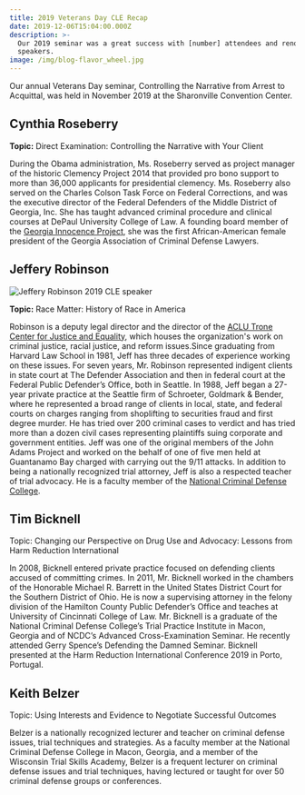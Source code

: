 ```yaml
---
title: 2019 Veterans Day CLE Recap
date: 2019-12-06T15:04:00.000Z
description: >-
  Our 2019 seminar was a great success with [number] attendees and renowned
  speakers.
image: /img/blog-flavor_wheel.jpg
---
```

Our annual Veterans Day seminar, Controlling the Narrative from Arrest to Acquittal, was held in November 2019 at the Sharonville Convention Center.

## **Cynthia Roseberry**

**Topic:** Direct Examination: Controlling the Narrative with Your Client

During the Obama administration, Ms. Roseberry served as project manager of the historic Clemency Project 2014 that provided pro bono support to more than 36,000 applicants for presidential clemency. Ms.  Roseberry  also  served  on  the  Charles  Colson  Task  Force  on  Federal  Corrections,  and  was  the executive  director  of  the  Federal  Defenders  of  the  Middle District of Georgia, Inc. She  has  taught advanced  criminal  procedure  and  clinical  courses  at DePaul University College of Law.  A founding board member of the [Georgia Innocence Project](https://www.georgiainnocenceproject.org), she was the first African-American female president of the Georgia Association of Criminal Defense Lawyers.

## **Jeffery Robinson**

![Jeffery Robinson 2019 CLE speaker](/img/jeffery-robinson-aclu-trone.png "Jeffery Robinson")

**Topic:** Race Matter: History of Race in America

Robinson is a deputy legal director  and  the  director  of  the  [ACLU Trone Center for Justice and Equality](https://www.aclu.org/aclu-centers), which  houses  the  organization's  work  on  criminal  justice,  racial  justice, and reform issues.Since graduating from Harvard Law School in 1981, Jeff has three decades of experience  working  on  these  issues. For seven years, Mr. Robinson  represented indigent clients in state court at The Defender Association and then in federal court at the Federal Public Defender’s Office, both in Seattle. In 1988, Jeff began a 27-year private practice at the Seattle firm of Schroeter, Goldmark & Bender, where he represented a broad range of clients in local, state, and federal courts on charges ranging from shoplifting to securities fraud and first degree murder. He has tried over 200 criminal cases to verdict and has tried more than a dozen civil cases  representing  plaintiffs  suing  corporate  and  government  entities. Jeff  was  one  of  the original members of the John Adams Project and worked on the behalf of one of five men held at Guantanamo Bay charged with carrying out the 9/11 attacks.  In addition to being a nationally recognized trial attorney, Jeff is also a respected teacher of trial advocacy. He is a faculty member of the [National Criminal Defense College](http://www.ncdc.net). 

## **Tim Bicknell**

Topic: Changing our Perspective on Drug Use and Advocacy: Lessons from Harm Reduction International

In  2008, Bicknell  entered  private  practice  focused on  defending clients  accused  of  committing crimes. In 2011, Mr.  Bicknell  worked in the chambers  of  the Honorable  Michael R. Barrett  in  the  United States  District  Court  for  the  Southern District of Ohio.  He is now a  supervising attorney in  the  felony division of the Hamilton County Public Defender’s Office and teaches at University of Cincinnati College of Law. Mr.  Bicknell is  a graduate of the National Criminal Defense College’s Trial Practice Institute in Macon,  Georgia  and  of NCDC’s  Advanced  Cross-Examination  Seminar.  He  recently  attended Gerry Spence’s Defending the Damned Seminar. Bicknell presented at the Harm Reduction International Conference 2019 in Porto, Portugal. 

## **Keith Belzer**

Topic: Using Interests and Evidence to Negotiate Successful Outcomes

Belzer is a nationally recognized lecturer and teacher on criminal defense issues, trial techniques and strategies. As a faculty member at the National Criminal Defense College  in  Macon,  Georgia,  and  a member of the Wisconsin Trial Skills Academy, Belzer is a frequent lecturer on criminal defense issues and trial techniques, having lectured or taught for over 50 criminal defense groups or conferences.
